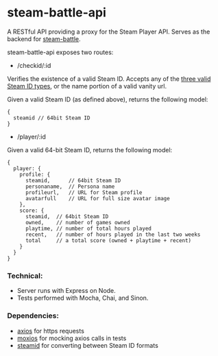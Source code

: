# steam-battle-api

A RESTful API providing a proxy for the Steam Player API. Serves as the backend for [steam-battle](https://github.com/gilmoreg/steam-battle).

steam-battle-api exposes two routes:

 * /checkid/:id

Verifies the existence of a valid Steam ID. Accepts any of the [three valid Steam ID types](https://developer.valvesoftware.com/wiki/SteamID), or the name portion of a valid vanity url.

Given a valid Steam ID (as defined above), returns the following model:
```
{
  steamid // 64bit Steam ID
}
```

 * /player/:id

Given a valid 64-bit Steam ID, returns the following model:
```
{
  player: {
    profile: {
      steamid,		// 64bit Steam ID
      personaname,	// Persona name
      profileurl,	// URL for Steam profile
      avatarfull	// URL for full size avatar image
    },
    score: {
      steamid,	// 64bit Steam ID
      owned,	// number of games owned
      playtime,	// number of total hours played
      recent,	// number of hours played in the last two weeks
      total		// a total score (owned + playtime + recent)
    }
  }
}
```

### Technical:
 * Server runs with Express on Node.
 * Tests performed with Mocha, Chai, and Sinon.

### Dependencies:
 * [axios](https://www.npmjs.com/package/axios) for https requests
 * [moxios](https://github.com/mzabriskie/moxios) for mocking axios calls in tests
 * [steamid](https://github.com/DoctorMcKay/node-steamid) for converting between Steam ID formats
